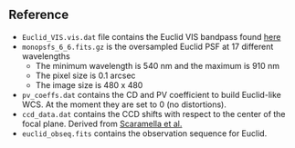 ## Reference
* `Euclid_VIS.vis.dat` file contains the Euclid VIS bandpass found [here](http://svo2.cab.inta-csic.es/svo/theory/fps3/index.php?mode=browse&gname=Euclid&gname2=VIS&asttype=)
* `monopsfs_6_6.fits.gz` is the oversampled Euclid PSF at 17 different wavelengths
    - The minimum wavelength is 540 nm and the maximum is 910 nm
    - The pixel size is 0.1 arcsec
    - The image size is 480 x 480
* `pv_coeffs.dat` contains the CD and PV coefficient to build Euclid-like WCS. At the moment they are set to 0 (no distortions).
* `ccd_data.dat` contains the CCD shifts with respect to the center of the focal plane. Derived from [Scaramella et al.](https://arxiv.org/abs/2108.01201)
* `euclid_obseq.fits` contains the observation sequence for Euclid.
